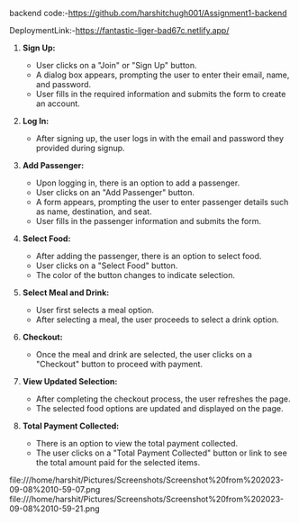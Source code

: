 backend code:-https://github.com/harshitchugh001/Assignment1-backend

DeploymentLink:-https://fantastic-liger-bad67c.netlify.app/


1. **Sign Up:**
   - User clicks on a "Join" or "Sign Up" button.
   - A dialog box appears, prompting the user to enter their email, name, and password.
   - User fills in the required information and submits the form to create an account.

2. **Log In:**
   - After signing up, the user logs in with the email and password they provided during signup.
   
3. **Add Passenger:**
   - Upon logging in, there is an option to add a passenger.
   - User clicks on an "Add Passenger" button.
   - A form appears, prompting the user to enter passenger details such as name, destination, and seat.
   - User fills in the passenger information and submits the form.

4. **Select Food:**
   - After adding the passenger, there is an option to select food.
   - User clicks on a "Select Food" button.
   - The color of the button changes to indicate selection.

5. **Select Meal and Drink:**
   - User first selects a meal option.
   - After selecting a meal, the user proceeds to select a drink option.

6. **Checkout:**
   - Once the meal and drink are selected, the user clicks on a "Checkout" button to proceed with payment.

7. **View Updated Selection:**
   - After completing the checkout process, the user refreshes the page.
   - The selected food options are updated and displayed on the page.

8. **Total Payment Collected:**
   - There is an option to view the total payment collected.
   - The user clicks on a "Total Payment Collected" button or link to see the total amount paid for the selected items.

file:///home/harshit/Pictures/Screenshots/Screenshot%20from%202023-09-08%2010-59-07.png
file:///home/harshit/Pictures/Screenshots/Screenshot%20from%202023-09-08%2010-59-21.png
